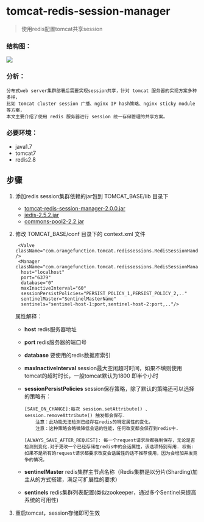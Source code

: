 # tomcat-redis-session-manager

> 使用redis配置tomcat共享session

### 结构图：

<img src="http://images.cnitblog.com/blog/536814/201501/301356402377480.png"/>

### 分析：

	分布式web server集群部署后需要实现session共享，针对 tomcat 服务器的实现方案多种多样，
	比如 tomcat cluster session 广播、nginx IP hash策略、nginx sticky module等方案，
	本文主要介绍了使用 redis 服务器进行 session 统一存储管理的共享方案。

### 必要环境：

* java1.7
* tomcat7
* redis2.8



## 步骤

1. 添加redis session集群依赖的jar包到 TOMCAT_BASE/lib 目录下

	* <a href="https://github.com/izerui/tomcat-redis-session-manager/blob/master/jar/tomcat-redis-session-manager-2.0.0.jar?raw=true" target="_blank">tomcat-redis-session-manager-2.0.0.jar</a>
	* <a href="https://github.com/izerui/tomcat-redis-session-manager/blob/master/jar/jedis-2.5.2.jar?raw=true" target="_blank">jedis-2.5.2.jar</a>
	* <a href="https://github.com/izerui/tomcat-redis-session-manager/blob/master/jar/commons-pool2-2.2.jar?raw=true" target="_blank">commons-pool2-2.2.jar</a>


2. 修改 TOMCAT_BASE/conf 目录下的 context.xml 文件

		<Valve className="com.orangefunction.tomcat.redissessions.RedisSessionHandlerValve" />
		<Manager className="com.orangefunction.tomcat.redissessions.RedisSessionManager"
         host="localhost"
         port="6379"
         database="0"
         maxInactiveInterval="60"
         sessionPersistPolicies="PERSIST_POLICY_1,PERSIST_POLICY_2,.."
         sentinelMaster="SentinelMasterName"
         sentinels="sentinel-host-1:port,sentinel-host-2:port,.."/>

	属性解释：

	*	**host** 						redis服务器地址
	*	**port** 						redis服务器的端口号
	*	**database** 					要使用的redis数据库索引
	*	**maxInactiveInterval** 		session最大空闲超时时间，如果不填则使用tomcat的超时时长，一般tomcat默认为1800 即半个小时
	*	**sessionPersistPolicies**		session保存策略，除了默认的策略还可以选择的策略有：
			
			[SAVE_ON_CHANGE]:每次 session.setAttribute() 、 session.removeAttribute() 触发都会保存. 
				注意：此功能无法检测已经存在redis的特定属性的变化，
				注意：这种策略会略微降低会话的性能，任何改变都会保存到redis中.

			[ALWAYS_SAVE_AFTER_REQUEST]: 每一个request请求后都强制保存，无论是否检测到变化.对于更改一个已经存储在redis中的会话属性，该选项特别有用. 权衡: 如果不是所有的request请求都要求改变会话属性的话不推荐使用，因为会增加并发竞争的情况。
	* **sentinelMaster**		redis集群主节点名称（Redis集群是以分片(Sharding)加主从的方式搭建，满足可扩展性的要求）
	* **sentinels**				redis集群列表配置(类似zookeeper，通过多个Sentinel来提高系统的可用性)

3. 重启tomcat，session存储即可生效